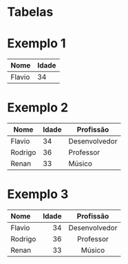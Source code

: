 # Tabelas

# Exemplo 1

| Nome | Idade |
| ---- | ----- |
| Flavio | 34 |

# Exemplo 2

| Nome | Idade | Profissão |
| ---- | ----- | --------- |
| Flavio | 34 | Desenvolvedor |
| Rodrigo | 36 | Professor |
| Renan | 33 | Músico |

# Exemplo 3

| Nome | Idade | Profissão |
| :---- | -----: | :---------: |
| Flavio | 34 | Desenvolvedor |
| Rodrigo | 36 | Professor |
| Renan | 33 | Músico |
